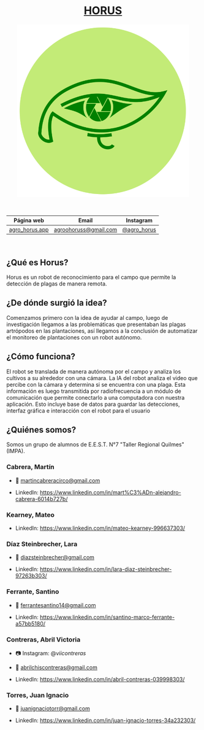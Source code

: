 <div align="center">
    
# [HORUS](https://linktr.ee/agro_horus)

<img src="/horus_documentacion/horus_logo/LoGO.png" height="450" width="450" />

&nbsp;

| Página web | Email | Instagram |
|------------|-------|-----------|
|[agro_horus.app](https://horus-pagina-web.vercel.app)|agroohoruss@gmail.com|[@agro_horus](https://www.instagram.com/agro_horus/)|

&nbsp;

</div>

## ¿Qué es Horus?
Horus es un robot de reconocimiento para el campo que permite la detección de plagas de manera remota.

## ¿De dónde surgió la idea?

Comenzamos primero con la idea de ayudar al campo, luego de investigación llegamos a las problemáticas que presentaban las plagas artrópodos en las plantaciones, así llegamos a la conclusión de automatizar el monitoreo de plantaciones con un robot autónomo.

## ¿Cómo funciona?
El robot se translada de manera autónoma por el campo y analiza los cultivos a su alrededor con una cámara. La IA del robot analiza el video que percibe con la cámara y determina si se encuentra con una plaga. Esta información es luego transmitida por radiofrecuencia a un módulo de comunicación que permite conectarlo a una computadora con nuestra aplicación. Esto incluye base de datos para guardar las detecciones, interfaz gráfica e interacción con el robot para el usuario

## ¿Quiénes somos?

Somos un grupo de alumnos de E.E.S.T. N°7 "Taller Regional Quilmes" (IMPA).

### Cabrera, Martín

* 📧 martincabreracirco@gmail.com

* LinkedIn: https://www.linkedin.com/in/mart%C3%ADn-alejandro-cabrera-6014b727b/

### Kearney, Mateo

* LinkedIn: https://www.linkedin.com/in/mateo-kearney-996637303/

### Díaz Steinbrecher, Lara

* 📧 diazsteinbrecher@gmail.com

* LinkedIn: https://www.linkedin.com/in/lara-diaz-steinbrecher-97263b303/

### Ferrante, Santino

* 📧 ferrantesantino14@gmail.com
  
* LinkedIn: https://www.linkedin.com/in/santino-marco-ferrante-a57bb5180/

### Contreras, Abril Victoria

* 📷 Instagram: @_viicontreras_

* 📧 abrilchiscontreras@gmail.com

* LinkedIn: https://www.linkedin.com/in/abril-contreras-039998303/

### Torres, Juan Ignacio

* 📧 juanignaciotorr@gmail.com

* LinkedIn: https://www.linkedin.com/in/juan-ignacio-torres-34a232303/